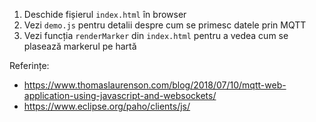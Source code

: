 1. Deschide fișierul `index.html` în browser
2. Vezi `demo.js` pentru detalii despre cum se primesc datele prin MQTT
3. Vezi funcția `renderMarker` din `index.html` pentru a vedea cum se plasează markerul pe hartă


Referințe:
- https://www.thomaslaurenson.com/blog/2018/07/10/mqtt-web-application-using-javascript-and-websockets/
- https://www.eclipse.org/paho/clients/js/
